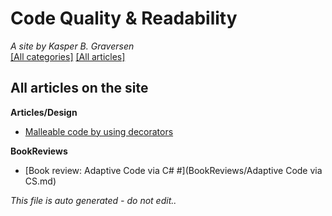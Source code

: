 ﻿# Code Quality & Readability
*A site by Kasper B. Graversen*
<br>[[All categories]](https://github.com/kbilsted/CodeQualityAndReadability/blob/master/AllTags.md) [[All articles]](https://github.com/kbilsted/CodeQualityAndReadability/blob/master/AllArticles.md)

## All articles on the site

**Articles/Design**
* [Malleable code by using decorators](Articles/Design/MalleableCodeUsingDecorators.md)


**BookReviews**
* [Book review: Adaptive Code via C# #](BookReviews/Adaptive Code via CS.md)





*This file is auto generated - do not edit..*
